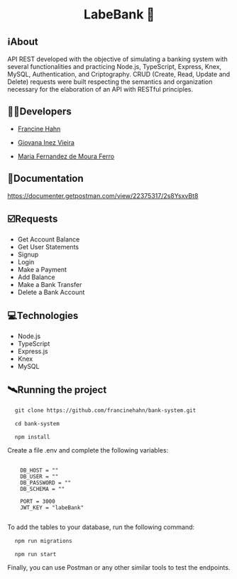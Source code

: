 <h1 align="center">LabeBank 🏦</h1>

##  ℹ️About
API REST developed with the objective of simulating a banking system with several functionalities and practicing Node.js, TypeScript, Express, Knex, MySQL, Authentication, and Criptography. CRUD (Create, Read, Update and Delete) requests were built respecting the semantics and organization necessary for the elaboration of an API with RESTful principles.

##  👩‍💻Developers
- <a href="https://github.com/francinehahn" target="_blank"><p>Francine Hahn</p></a>
- <a href="https://github.com/gioivieira" target="_blank"><p>Giovana Inez Vieira</p></a>
- <a href="https://github.com/mariafmf" target="_blank"><p>Maria Fernandez de Moura Ferro</p></a>

## 🔗Documentation
https://documenter.getpostman.com/view/22375317/2s8YsxvBt8

## ☑️Requests
- Get Account Balance
- Get User Statements
- Signup
- Login
- Make a Payment
- Add Balance
- Make a Bank Transfer
- Delete a Bank Account

## 💻Technologies
- Node.js
- TypeScript
- Express.js
- Knex
- MySQL

## 🛰Running the project
<pre>
  <code>git clone https://github.com/francinehahn/bank-system.git</code>
</pre>

<pre>
  <code>cd bank-system</code>
</pre>

<pre>
  <code>npm install</code>
</pre>

Create a file .env and complete the following variables:
<pre>
  <code>
    DB_HOST = ""
    DB_USER = ""
    DB_PASSWORD = ""
    DB_SCHEMA = ""

    PORT = 3000
    JWT_KEY = "labeBank"
  </code>
</pre>

To add the tables to your database, run the following command:
<pre>
  <code>npm run migrations</code>
</pre>

<pre>
  <code>npm run start</code>
</pre>

Finally, you can use Postman or any other similar tools to test the endpoints.
